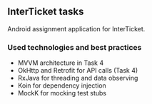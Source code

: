## InterTicket tasks

Android assignment application for InterTicket.

### Used technologies and best practices

* MVVM architecture in Task 4
* OkHttp and Retrofit for API calls (Task 4)
* RxJava for threading and data observing
* Koin for dependency injection
* MockK for mocking test stubs








